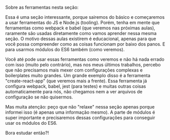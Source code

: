 Sobre as ferramentas nesta seção:

Essa é uma seção interessante, porque sairemos do básico e começaremos a usar ferramentas do JS e Node.js (tooling). Porém, tenha em mente que ferramentas como webpack e babel (que veremos nas próximas aulas), raramente são usadas diretamente como vamos aprender nessa mesma seção. O motivo dessas aulas existirem é educacional, apenas para que você possa compreender como as coisas funcionam por baixo dos panos. E para usarmos módulos do ES6 também (como veremos).

Você até pode usar essas ferramentas como veremos e não há nada errado com isso (muito pelo contrário), mas nos meus últimos trabalhos, percebo que não precisamos mais mexer com configurações complexas e boilerplates muito grandes. Um grande exemplo disso é a ferramenta "create-react-app" (que veremos mais a frente). Essa ferramenta já configura webpack, babel, jest (para testes) e muitas outras coisas automaticamente para nós, não chegamos nem a ver arquivos de configuração se não quisermos.

Mas muita atenção: peço que não "relaxe" nessa seção apenas porque informei isso (é apenas uma informação mesmo). A parte de módulos é super importante e precisaremos dessas configurações para conseguir usar os módulos do ES6.

Bora estudar então?!